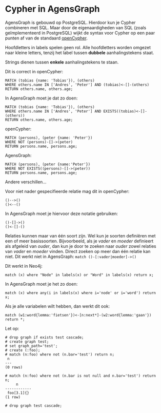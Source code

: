# Cypher in AgensGraph

AgensGraph is gebouwd op PostgreSQL. Hierdoor kun je Cypher combineren
met SQL. Maar door de eigenaardigheden van SQL (zoals geïmplementeerd
in PostgreSQL) wijkt de syntax voor Cypher op een paar punten af van
de standaard [openCypher](https://www.opencypher.org/).

Hoofdletters in labels spelen geen rol. Alle hoofdletters worden omgezet naar
kleine letters, tenzij het label tussen **dubbele**
aanhalingstekens staat.

Strings dienen tussen **enkele** aanhalingstekens te staan.

Dit is correct in openCypher:

```cypher
MATCH (tobias {name: 'Tobias'}), (others)
WHERE others.name IN ['Andres', 'Peter'] AND (tobias)<-[]-(others)
RETURN others.name, others.age;
```

In AgensGraph moet je dat zo doen:

```cypher
MATCH (tobias {name: 'Tobias'}), (others)
WHERE others.name IN ['Andres', 'Peter'] AND EXISTS((tobias)<-[]-(others))
RETURN others.name, others.age;
```

openCypher:

```cypher
MATCH (persons), (peter {name: 'Peter'})
WHERE NOT (persons)-[]->(peter)
RETURN persons.name, persons.age;
```

AgensGraph:

```cypher
MATCH (persons), (peter {name:'Peter'})
WHERE NOT EXISTS((persons)-[]->(peter))
RETURN persons.name, persons.age;
```

Andere verschillen...

Voor niet nader gespecifieerde relatie mag dit in openCypher:

```cypher
()-->()
()<--()
```

In AgensGraph moet je hiervoor deze notatie gebruiken:

```cypher
()-[]->()
()<-[]-()
```

Relaties kunnen maar van één soort zijn. Wel kun je soorten
definiëren met een of meer basissoorten. Bijvoorbeeld, als je
*vader* en *moeder* definieert als afgeleid van *ouder*, dan kun je
door te zoeken naar *ouder* zowel relaties van *vader* en *moeder*
vinden. Direct zoeken op meer dan één relatie kan niet. Dit werkt
niet in AgensGraph: `match ()-[:vader|moeder]->()`

Dit werkt in Neo4j:

```cypher
match (x) where "Node" in labels(x) or "Word" in labels(x) return x;
```

In AgensGraph moet je het zo doen:

```cypher
match (x) where any(i in labels(x) where i='node' or i='word') return x;
```

Als je alle variabelen wilt hebben, dan werkt dit ook:
```cypher
match (w1:word{lemma:'fietsen'})<-[n:next*]-(w2:word{lemma:'gaan'}) return *;
```

Let op:

```text
# drop graph if exists test cascade;
# create graph test;
# set graph_path='test';
# create (:foo);
# match (n:foo) where not (n.bar='test') return n;
 n
---
(0 rows)

# match (n:foo) where not (n.bar is not null and n.bar='test') return n;
     n
------------
 foo[3.1]{}
(1 row)

# drop graph test cascade;
```
